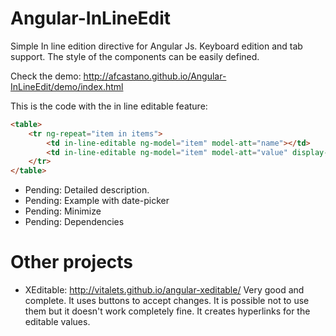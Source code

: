 Angular-InLineEdit
==================

Simple In line edition directive for Angular Js. Keyboard edition and tab support. 
The style of the components can be easily defined.

Check the demo: http://afcastano.github.io/Angular-InLineEdit/demo/index.html

This is the code with the in line editable feature:
```html
<table>
	<tr ng-repeat="item in items">
		<td in-line-editable ng-model="item" model-att="name"></td>
		<td in-line-editable ng-model="item" model-att="value" display-filter="currency" s-numbers-only="true"></td>
	</tr>
</table>
```

- Pending: Detailed description.
- Pending: Example with date-picker
- Pending: Minimize
- Pending: Dependencies

Other projects
==============

- XEditable: http://vitalets.github.io/angular-xeditable/ Very good and complete. It uses buttons to accept changes. It is possible not to use them but it doesn't work completely fine. It creates hyperlinks for the editable values.
